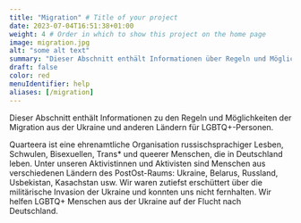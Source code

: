 ```yaml
---
title: "Migration" # Title of your project
date: 2023-07-04T16:51:38+01:00
weight: 4 # Order in which to show this project on the home page
image: migration.jpg
alt: "some alt text"
summary: "Dieser Abschnitt enthält Informationen über Regeln und Möglichkeiten der Migration aus der Ukraine und anderen Ländern."
draft: false
color: red
menuIdentifier: help
aliases: [/migration]
---
```

Dieser Abschnitt enthält Informationen zu den Regeln und Möglichkeiten der Migration aus der Ukraine und anderen Ländern für LGBTQ+-Personen.

Quarteera ist eine ehrenamtliche Organisation russischsprachiger Lesben, Schwulen, Bisexuellen, Trans* und queerer Menschen, die in Deutschland leben. Unter unseren Aktivistinnen und Aktivisten sind Menschen aus verschiedenen Ländern des PostOst-Raums: Ukraine, Belarus, Russland, Usbekistan, Kasachstan usw. Wir waren zutiefst erschüttert über die militärische Invasion der Ukraine und konnten uns nicht fernhalten. Wir helfen LGBTQ+ Menschen aus der Ukraine auf der Flucht nach Deutschland.


